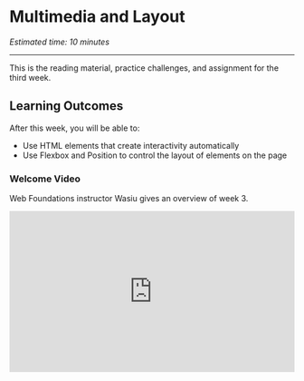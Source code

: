 # Multimedia and Layout

*Estimated time: 10 minutes*

---

This is the reading material, practice challenges, and assignment for the third week. 

## Learning Outcomes

After this week, you will be able to:

- Use HTML elements that create interactivity automatically
- Use Flexbox and Position to control the layout of elements on the page

### Welcome Video

<aside>

Web Foundations instructor Wasiu gives an overview of week 3.

</aside>

<div style="position: relative; padding-bottom: 56.25%; height: 0;"><iframe src="https://www.youtube.com/embed/tUHEEJ3yXMo" title="YouTube video player" frameborder="0" allow="accelerometer; autoplay; clipboard-write; encrypted-media; gyroscope; picture-in-picture" allowfullscreen style="position: absolute; top: 0; left: 0; width: 100%; height: 100%;"></iframe></div>
